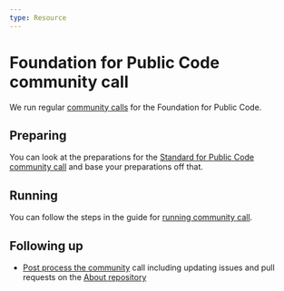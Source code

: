 ```yaml
---
type: Resource
---
```


# Foundation for Public Code community call

We run regular [community calls](../community-calls/index.md) for the Foundation for Public Code.

## Preparing

You can look at the preparations for the [Standard for Public Code community call](../standard-maintainance/preparing-community-call.md) and base your preparations off that.

## Running

You can follow the steps in the guide for [running community call](running-community-call.md).

## Following up

* [Post process the community](../community-calls/post-process-community-call.md) call including updating issues and pull requests on the [About repository](https://github.com/publiccodenet/about)
